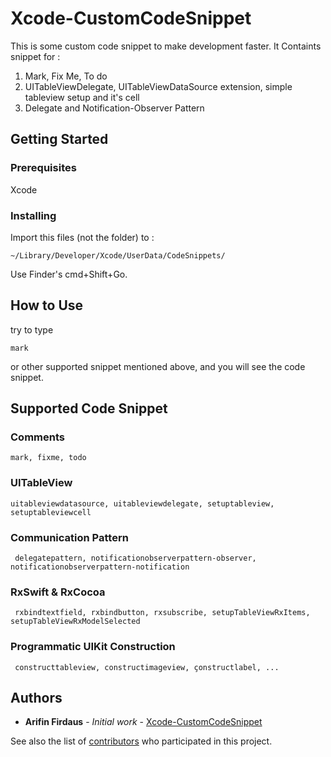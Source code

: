 # Xcode-CustomCodeSnippet

This is some custom code snippet to make development faster. It Containts snippet for : 
1. Mark, Fix Me, To do
2. UITableViewDelegate, UITableViewDataSource extension, simple tableview setup and it's cell
3. Delegate and Notification-Observer Pattern

## Getting Started

### Prerequisites

Xcode

### Installing

Import this files (not the folder) to :
```
~/Library/Developer/Xcode/UserData/CodeSnippets/
```
Use Finder's cmd+Shift+Go.

## How to Use

try to type 
```
mark
```
or other supported snippet mentioned above, and you will see the code snippet.

## Supported Code Snippet

### Comments
```
mark, fixme, todo
```

### UITableView
```
uitableviewdatasource, uitableviewdelegate, setuptableview, setuptableviewcell
```

### Communication Pattern
```
 delegatepattern, notificationobserverpattern-observer, notificationobserverpattern-notification
```

### RxSwift & RxCocoa
```
 rxbindtextfield, rxbindbutton, rxsubscribe, setupTableViewRxItems, setupTableViewRxModelSelected
```

### Programmatic UIKit Construction
```
 constructtableview, constructimageview, çonstructlabel, ...
```


## Authors

* **Arifin Firdaus** - *Initial work* - [Xcode-CustomCodeSnippet](https://github.com/arifinfrds/Xcode-CustomCodeSnippet)

See also the list of [contributors](https://github.com/arifinfrds/Xcode-CustomCodeSnippet/contributors) who participated in this project.
